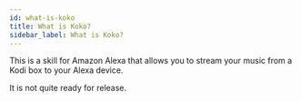 ```yaml
---
id: what-is-koko
title: What is Koko?
sidebar_label: What is Koko?
---
```


This is a skill for Amazon Alexa that allows you to stream your music from a Kodi box to your Alexa device.

It is not quite ready for release.
